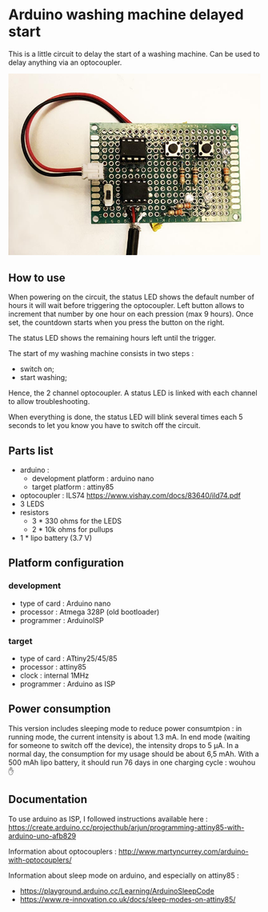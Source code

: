 # Arduino washing machine delayed start
This is a little circuit to delay the start of a washing machine.
Can be used to delay anything via an optocoupler.

![The prototype](img/prototype.jpg)

## How to use
When powering on the circuit, the status LED shows the default number of hours it will wait before triggering the optocoupler. Left button allows to increment that number by one hour on each pression (max 9 hours). Once set, the countdown starts when you press the button on the right.

The status LED shows the remaining hours left until the trigger.

The start of my washing machine consists in two steps :
* switch on;
* start washing;

Hence, the 2 channel optocoupler. A status LED is linked with each channel to allow troubleshooting.

When everything is done, the status LED will blink several times each 5 seconds to let you know you have to switch off the circuit.

## Parts list
* arduino :
  - development platform : arduino nano
  - target platform : attiny85
* optocoupler : ILS74 https://www.vishay.com/docs/83640/ild74.pdf
* 3 LEDS
* resistors
  - 3 * 330 ohms for the LEDS
  - 2 * 10k ohms for pullups
* 1 * lipo battery (3.7 V)

## Platform configuration
### development
  * type of card : Arduino nano
  * processor : Atmega 328P (old bootloader)
  * programmer : ArduinoISP

### target
  * type of card : ATtiny25/45/85
  * processor : attiny85
  * clock : internal 1MHz
  * programmer : Arduino as ISP

## Power consumption
This version includes sleeping mode to reduce power consumtpion : in running mode, the current intensity is about 1.3 mA. In end mode (waiting for someone to switch off the device), the intensity drops to 5 µA.
In a normal day, the consumption for my usage should be about 6,5 mAh. With a 500 mAh lipo battery, it should run 76 days in one charging cycle : wouhou ✋

## Documentation
To use arduino as ISP, I followed instructions available here : https://create.arduino.cc/projecthub/arjun/programming-attiny85-with-arduino-uno-afb829

Information about optocouplers : http://www.martyncurrey.com/arduino-with-optocouplers/

Information about sleep mode on arduino, and especially on attiny85 :
  * https://playground.arduino.cc/Learning/ArduinoSleepCode
  * https://www.re-innovation.co.uk/docs/sleep-modes-on-attiny85/
